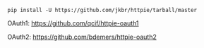 ```
pip install -U https://github.com/jkbr/httpie/tarball/master
```

OAuth1: https://github.com/qcif/httpie-oauth1

OAuth2: https://github.com/bdemers/httpie-oauth2